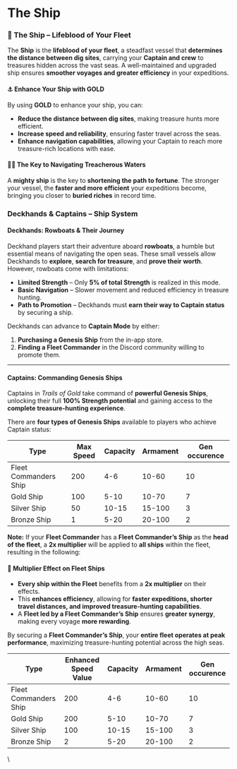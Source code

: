 # The Ship

### **🚢 The Ship – Lifeblood of Your Fleet**

The **Ship** is the **lifeblood of your fleet**, a steadfast vessel that **determines the distance between dig sites**, carrying your **Captain and crew** to treasures hidden across the vast seas. A well-maintained and upgraded ship ensures **smoother voyages and greater efficiency** in your expeditions.

#### **⚓ Enhance Your Ship with GOLD**

By using **GOLD** to enhance your ship, you can:

* **Reduce the distance between dig sites**, making treasure hunts more efficient.
* **Increase speed and reliability**, ensuring faster travel across the seas.
* **Enhance navigation capabilities**, allowing your Captain to reach more treasure-rich locations with ease.

#### **🏴‍☠️ The Key to Navigating Treacherous Waters**

A **mighty ship** is the key to **shortening the path to fortune**. The stronger your vessel, the **faster and more efficient** your expeditions become, bringing you closer to **buried riches** in record time.



### **Deckhands & Captains – Ship System**

#### **Deckhands: Rowboats & Their Journey**

Deckhand players start their adventure aboard **rowboats**, a humble but essential means of navigating the open seas. These small vessels allow Deckhands to **explore**, **search for treasure**, and **prove their worth**. However, rowboats come with limitations:

* **Limited Strength** – Only **5% of total Strength** is realized in this mode.
* **Basic Navigation** – Slower movement and reduced efficiency in treasure hunting.
* **Path to Promotion** – Deckhands must **earn their way to Captain status** by securing a ship.

Deckhands can advance to **Captain Mode** by either:

1. **Purchasing a Genesis Ship** from the in-app store.
2. **Finding a Fleet Commander** in the Discord community willing to promote them.

***

#### **Captains: Commanding Genesis Ships**

Captains in _Trails of Gold_ take command of **powerful Genesis Ships**, unlocking their full **100% Strength potential** and gaining access to the **complete treasure-hunting experience**.

There are **four types of Genesis Ships** available to players who achieve Captain status:

<table><thead><tr><th>Type</th><th>Max Speed</th><th data-hidden>Capacity</th><th data-hidden>Armament</th><th data-hidden>Gen occurence</th></tr></thead><tbody><tr><td>Fleet Commanders Ship</td><td>200</td><td>4-6</td><td>10-60</td><td>10</td></tr><tr><td>Gold Ship</td><td>100</td><td>5-10</td><td>10-70</td><td>7</td></tr><tr><td>Silver Ship</td><td>50</td><td>10-15</td><td>15-100</td><td>3</td></tr><tr><td>Bronze Ship</td><td>1</td><td>5-20</td><td>20-100</td><td>2</td></tr></tbody></table>

**Note:** If your **Fleet Commander** has a **Fleet Commander’s Ship** as the **head of the fleet**, a **2x multiplier** will be applied to **all ships** within the fleet, resulting in the following:

#### **🚢 Multiplier Effect on Fleet Ships**

* **Every ship within the Fleet** benefits from a **2x multiplier** on their effects.
* This **enhances efficiency**, allowing for **faster expeditions, shorter travel distances, and improved treasure-hunting capabilities**.
* A **Fleet led by a Fleet Commander’s Ship** ensures **greater synergy**, making every voyage **more rewarding**.

By securing a **Fleet Commander’s Ship**, your **entire fleet operates at peak performance**, maximizing treasure-hunting potential across the high seas.

<table><thead><tr><th>Type</th><th>Enhanced Speed Value</th><th data-hidden>Capacity</th><th data-hidden>Armament</th><th data-hidden>Gen occurence</th></tr></thead><tbody><tr><td>Fleet Commanders Ship</td><td>200</td><td>4-6</td><td>10-60</td><td>10</td></tr><tr><td>Gold Ship</td><td>200</td><td>5-10</td><td>10-70</td><td>7</td></tr><tr><td>Silver Ship</td><td>100</td><td>10-15</td><td>15-100</td><td>3</td></tr><tr><td>Bronze Ship</td><td>2</td><td>5-20</td><td>20-100</td><td>2</td></tr></tbody></table>

\
